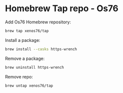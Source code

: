 # Homebrew Tap repo - Os76

Add Os76 Homebrew repository:  
```bash
brew tap xenos76/tap
```

Install a package:   
```bash
brew install --casks https-wrench
```

Remove a package:  
```bash
brew uninstall https-wrench
```

Remove repo:  
```bash
brew untap xenos76/tap
```
